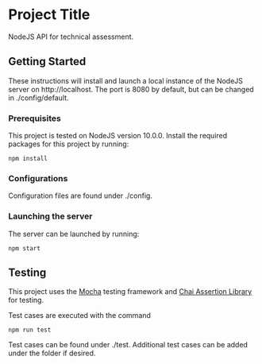 # Project Title

NodeJS API for technical assessment.

## Getting Started

These instructions will install and launch a local instance of the NodeJS server on http://localhost. The port is 8080 by default, but can be changed in ./config/default.

### Prerequisites

This project is tested on NodeJS version 10.0.0. Install the required packages for this project by running:

```
npm install
```

### Configurations

Configuration files are found under ./config. 

### Launching the server

The server can be launched by running:

```
npm start
```

## Testing

This project uses the [Mocha](https://mochajs.org/) testing framework and [Chai Assertion Library](https://www.chaijs.com/) for testing.

Test cases are executed with the command
```
npm run test
```

Test cases can be found under ./test. Additional test cases can be added under the folder if desired.
